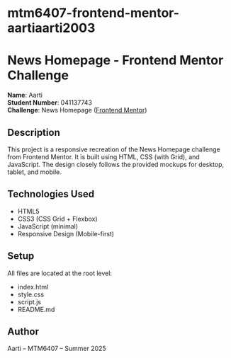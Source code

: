 # mtm6407-frontend-mentor-aartiaarti2003
# News Homepage - Frontend Mentor Challenge

**Name**: Aarti  
**Student Number**: 041137743  
**Challenge**: News Homepage ([Frontend Mentor](https://www.frontendmentor.io/challenges/news-homepage-H6SWTa1MFl))

## Description
This project is a responsive recreation of the News Homepage challenge from Frontend Mentor. It is built using HTML, CSS (with Grid), and JavaScript. The design closely follows the provided mockups for desktop, tablet, and mobile.

## Technologies Used
- HTML5  
- CSS3 (CSS Grid + Flexbox)  
- JavaScript (minimal)  
- Responsive Design (Mobile-first)

## Setup
All files are located at the root level:
- index.html  
- style.css  
- script.js  
- README.md

## Author
Aarti – MTM6407 – Summer 2025
